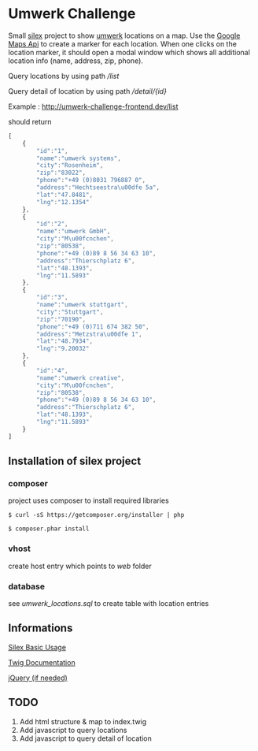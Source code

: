 # Umwerk Challenge

Small [silex](http://silex.sensiolabs.org/) project to show [umwerk](http://www.umwerk.com) locations on a map.
Use the [Google Maps Api](https://developers.google.com/maps/?hl=de) to create a marker 
for each location. When one clicks on the location marker, it should open a modal window which 
shows all additional location info (name, address, zip, phone).

Query locations by using path */list*

Query detail of location by using path */detail/{id}*

Example : 
http://umwerk-challenge-frontend.dev/list

should return

```javascript
[
    {
        "id":"1",
        "name":"umwerk systems",
        "city":"Rosenheim",
        "zip":"83022",
        "phone":"+49 (0)8031 796887 0",
        "address":"Hechtseestra\u00dfe 5a",
        "lat":"47.8481",
        "lng":"12.1354"
    },
    {
        "id":"2",
        "name":"umwerk GmbH",
        "city":"M\u00fcnchen",
        "zip":"80538",
        "phone":"+49 (0)89 8 56 34 63 10",
        "address":"Thierschplatz 6",
        "lat":"48.1393",
        "lng":"11.5893"
    },
    {
        "id":"3",
        "name":"umwerk stuttgart",
        "city":"Stuttgart",
        "zip":"70190",
        "phone":"+49 (0)711 674 382 50",
        "address":"Metzstra\u00dfe 1",
        "lat":"48.7934",
        "lng":"9.20032"
    },
    {
        "id":"4",
        "name":"umwerk creative",
        "city":"M\u00fcnchen",
        "zip":"80538",
        "phone":"+49 (0)89 8 56 34 63 10",
        "address":"Thierschplatz 6",
        "lat":"48.1393",
        "lng":"11.5893"
    }
]
```



## Installation of silex project ##

### composer ###
project uses composer to install required libraries

```
$ curl -sS https://getcomposer.org/installer | php
```

```
$ composer.phar install
```
### vhost ###

create host entry which points to *web* folder

### database ###

see *umwerk_locations.sql* to create table with location entries


## Informations ##
[Silex Basic Usage](http://silex.sensiolabs.org/doc/usage.html)

[Twig Documentation](http://twig.sensiolabs.org/documentation)

[jQuery (if needed)](http://api.jquery.com/jquery.ajax/)



## TODO ##

1. Add html structure & map to index.twig
2. Add javascript to query locations
3. Add javascript to query detail of location

